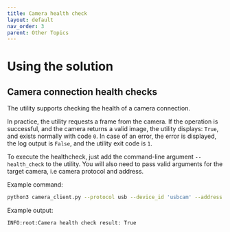 ```yaml
---
title: Camera health check
layout: default
nav_order: 3
parent: Other Topics
---
```

# Using the solution

## Camera connection health checks

The utility supports checking the health of a camera connection.

In practice, the utility requests a frame from the camera. If the operation is successful, and the camera returns a valid image, the utility displays: `True`, and exists normally with code `0`. In case of an error, the error is displayed, the log output is `False`, and the utility exit code is `1`.

To execute the healthcheck, just add the command-line argument `--health_check` to
the utility. You will also need to pass valid arguments for the target camera, i.e camera protocol and address.

Example command:

```bash
python3 camera_client.py --protocol usb --device_id 'usbcam' --address /dev/video0 --mode single --img_write --health_check 2>/dev/null
```

Example output:

```text
INFO:root:Camera health check result: True
```
